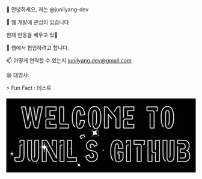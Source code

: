 👋 안녕하세요, 저는 @junilyang-dev

👀 웹 개발에 관심이 있습니다

현재 반응을 배우고 있🌱

💞️ 웹에서 협업하려고 합니다.

📫 어떻게 연락할 수 있는지 junilyang.dev@gmail.com

😄 대명사:

⚡ Fun Fact : 테스트



<!---
junilyang-dev/junilyang-dev is a ✨ special ✨ repository because its `README.md` (this file) appears on your GitHub profile.
You can click the Preview link to take a look at your changes.
--->
<img alt="junil`sgithub.gif" src="https://github.com/junilyang-dev/junilyang-dev/blob/main/junil%60sgithub.gif?raw=true" data-hpc="true" class="Box-sc-g0xbh4-0 kzRgrI">
